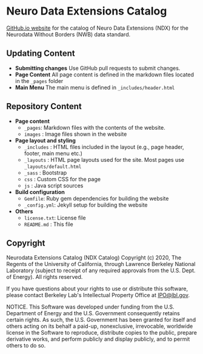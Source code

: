 # Neuro Data Extensions Catalog
[GitHub.io website](https://nwb-extensions.github.io) for the catalog of Neuro Data Extensions (NDX) for the Neurodata Without Borders (NWB) data standard.

## Updating Content
* **Submitting changes** Use GitHub pull requests to submit changes.
* **Page Content** All page content is defined in the markdown files located in the ``_pages`` folder
* **Main Menu** The main menu is defined in ``_includes/header.html``

## Repository Content

* **Page content**
  * ``_pages``: Markdown files with the contents of the website.
  * ``images`` : Image files shown in the website
* **Page layout and styling**
  * ``_includes`` : HTML files included in the layout (e.g., page header, footer, main menu etc.)
  * ``_layouts`` : HTML page layouts used for the site. Most pages use ``_layouts/default.html``
  * ``_sass`` : Bootstrap
  * ``css`` : Custom CSS for the page
  * ``js`` : Java script sources
* **Build configuration**
  * ``Gemfile``: Ruby gem dependencies for building the website
  * ``_config.yml``: Jekyll setup for building the website
* **Others**
  * ``license.txt``: License file
  * ``README.md`` : This file

## Copyright

Neurodata Extensions Catalog (NDX Catalog) Copyright (c) 2020,
The Regents of the University of California, through Lawrence
Berkeley National Laboratory (subject to receipt of any required
approvals from the U.S. Dept. of Energy).  All rights reserved.

If you have questions about your rights to use or distribute this software,
please contact Berkeley Lab's Intellectual Property Office at
IPO@lbl.gov.

NOTICE.  This Software was developed under funding from the U.S. Department
of Energy and the U.S. Government consequently retains certain rights.  As
such, the U.S. Government has been granted for itself and others acting on
its behalf a paid-up, nonexclusive, irrevocable, worldwide license in the
Software to reproduce, distribute copies to the public, prepare derivative
works, and perform publicly and display publicly, and to permit others to do so.
